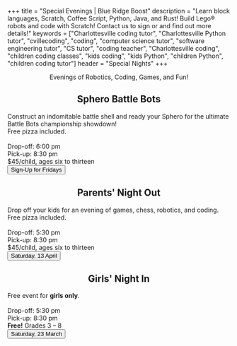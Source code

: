 +++
title = "Special Evenings | Blue Ridge Boost"
description = "Learn block languages, Scratch, Coffee Script, Python, Java, and Rust! Build Lego&reg; robots and code with Scratch! Contact us to sign or and find out more details!"
keywords = ["Charlottesville coding tutor", "Charlottesville Python tutor", "cvillecoding", "coding", "computer science tutor", "software engineering tutor", "CS tutor", "coding teacher", "Charlottesville coding", "children coding classes", "kids coding", "kids Python", "children Python", "children coding tutor"]
header = "Special Nights"
+++

<div class="lightnote">
    <center>
    Evenings of Robotics, Coding, Games, and Fun!
    </center>
    </div>
<div class="gap"></gap>
<div class="container">
    <div class="row  justify-content-center">
        <div class="col">
            <h2><center>Sphero Battle Bots</center></h2>
            Construct an indomitable battle shell and ready your Sphero for the ultimate Battle Bots championship showdown!<br>
            Free pizza included.<br>
            <br>
            Drop-off: 6:00 pm<br> 
            Pick-up: 8:30 pm<br>
            $45/child, ages six to thirteen 
            <div class="buttons"><a href="https://spring-24-battle-bots.cheddarup.com"><button class="button-8s" role="button">Sign-Up for Fridays</button></a>
            </div>
        </div>
        <div class="col">
            <h2><center>Parents' Night Out</center></h2>
            Drop off your kids for an evening of games, chess, robotics, and coding.
            Free pizza included.<br>
            <br>
            Drop-off: 5:30 pm<br> 
            Pick-up: 8:30 pm<br>
            $45/child, ages six to thirteen
            <div class="buttons"><a href="https://pno-april-13.cheddarup.com"><button class="button-8s" role="button">Saturday, 13 April</button></a>
            </div>
        </div>
        <div class="col">
            <h2><center>Girls' Night In</center></h2>
            Free event for <b>girls only</b>.<br>  
            <br>
            Drop-off: 5:30 pm<br> 
            Pick-up: 8:30 pm<br>
            <b>Free!</b> Grades 3 &ndash; 8
            <div class="buttons"><a href="https://girls-night-in-march-23.cheddarup.com"><button class="button-8s" role="button">Saturday, 23 March</button></a><br>
            </div>
        </div>
    </div>
</div>

